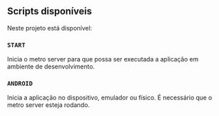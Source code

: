 ## Scripts disponíveis

Neste projeto está disponível:

### `START`

Inicia o metro server para que possa ser executada a aplicação em ambiente de desenvolvimento.

### `ANDROID`

Inicia a aplicação no dispositivo, emulador ou físico. É necessário que o metro server esteja rodando.
